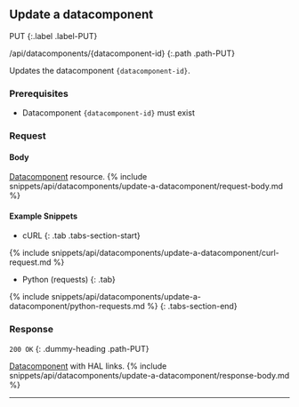 ## Update a datacomponent

PUT
{:.label .label-PUT}

/api/datacomponents/{datacomponent-id}
{:.path .path-PUT}

Updates the datacomponent `{datacomponent-id}`.

### Prerequisites
- Datacomponent `{datacomponent-id}` must exist

### Request
#### Body
[Datacomponent](#datacomponent) resource.
{% include snippets/api/datacomponents/update-a-datacomponent/request-body.md %}

#### Example Snippets
- cURL
{: .tab .tabs-section-start}

{% include snippets/api/datacomponents/update-a-datacomponent/curl-request.md %}

- Python (requests)
{: .tab}

{% include snippets/api/datacomponents/update-a-datacomponent/python-requests.md %}
{: .tabs-section-end}

### Response
`200 OK`
{: .dummy-heading .path-PUT}

[Datacomponent](#datacomponent) with HAL links.
{% include snippets/api/datacomponents/update-a-datacomponent/response-body.md %}

---
